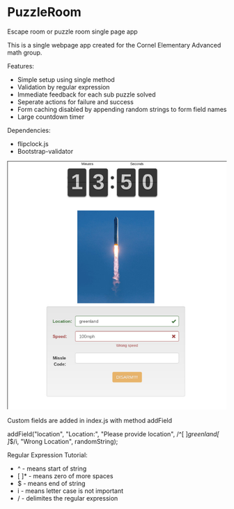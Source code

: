 # PuzzleRoom
Escape room or puzzle room single page app

This is a single webpage app created for the Cornel Elementary Advanced math group. 

Features:
* Simple setup using single method
* Validation by regular expression
* Immediate feedback for each sub puzzle solved
* Seperate actions for failure and success
* Form caching disabled by appending random strings to form field names
* Large countdown timer

Dependencies:
* flipclock.js
* Bootstrap-validator

![Sample Image](images/Sample.jpg "Sample Page")

Custom fields are added in index.js with method addField
   
  addField("location", "Location:", "Please provide location",
            /^[ ]*greenland[ ]*$/i, "Wrong Location", randomString);
            
Regular Expression Tutorial:
*    ^ - means start of string
*    [ ]* - means zero of more spaces
*    $ - means end of string
*    i - means letter case is not important
*    / - delimites the regular expression
